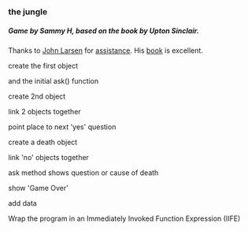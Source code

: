 ### the jungle
##### Game by Sammy H, based on the book by Upton Sinclair.

Thanks to [John Larsen](http://www.room51.co.uk/) for [assistance](https://forums.manning.com/posts/list/42695.page).  His [book](https://www.manning.com/books/get-programming-with-javascript) is excellent.

create the first object  

and the initial ask() function 

create 2nd object 

link 2 objects together

point place to next 'yes' question

create a death object

link 'no' objects together

ask method shows question or cause of death

show 'Game Over'

add data

Wrap the program in an Immediately Invoked Function Expression (IIFE)
